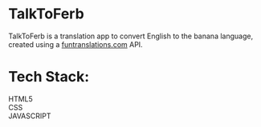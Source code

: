 # TalkToFerb
TalkToFerb is a translation app to convert English to the banana language, created using a [funtranslations.com](funtranslations.com) API.
# Tech Stack:
HTML5\
CSS\
JAVASCRIPT
